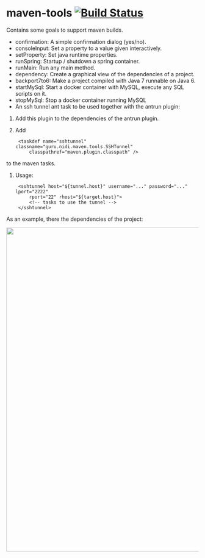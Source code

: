 maven-tools [![Build Status](https://travis-ci.org/nidi3/maven-tools.png?branch=master)](https://travis-ci.org/nidi3/maven-tools)
===========
Contains some goals to support maven builds.

- confirmation: A simple confirmation dialog (yes/no).
- consoleInput: Set a property to a value given interactively.
- setProperty: Set java runtime properties.
- runSpring: Startup / shutdown a spring container.
- runMain: Run any main method.
- dependency: Create a graphical view of the dependencies of a project.
- backport7to6: Make a project compiled with Java 7 runnable on Java 6.
- startMySql: Start a docker container with MySQL, execute any SQL scripts on it.
- stopMySql: Stop a docker container running MySQL
- An ssh tunnel ant task to be used together with the antrun plugin:

1. Add this plugin to the dependencies of the antrun plugin.
1. Add

        <taskdef name="sshtunnel" classname="guru.nidi.maven.tools.SSHTunnel"
            classpathref="maven.plugin.classpath" />
to the maven tasks.
1. Usage:

        <sshtunnel host="${tunnel.host}" username="..." password="..." lport="2222"
            rport="22" rhost="${target.host}">
            <!-- tasks to use the tunnel -->
        </sshtunnel>

As an example, there the dependencies of the project:

<img src="https://rawgit.com/nidi3/tools-maven-plugin/master/dependencies.png" width="850">
